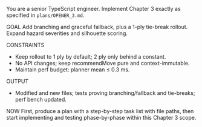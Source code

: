 You are a senior TypeScript engineer. Implement Chapter 3 exactly as specified in `plans/OPENER_3.md`.

GOAL
Add branching and graceful fallback, plus a 1-ply tie-break rollout. Expand hazard severities and silhouette scoring.

CONSTRAINTS

- Keep rollout to 1 ply by default; 2 ply only behind a constant.
- No API changes; keep recommendMove pure and context-immutable.
- Maintain perf budget: planner mean ≤ 0.3 ms.

OUTPUT

- Modified and new files; tests proving branching/fallback and tie-breaks; perf bench updated.

NOW
First, produce a plan with a step-by-step task list with file paths, then start implementing and testing phase-by-phase within this Chapter 3 scope.
